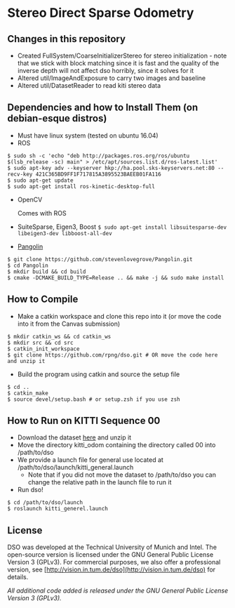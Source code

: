 # Stereo Direct Sparse Odometry


## Changes in this repository

* Created FullSystem/CoarseInitializerStereo for stereo initialization - note that we stick with block matching since it is fast and the quality of the inverse depth will not affect dso horribly, since it solves for it
* Altered util/ImageAndExposure to carry two images and baseline
* Altered util/DatasetReader to read kiti stereo data

## Dependencies and how to Install Them (on debian-esque distros)

* Must have linux system (tested on ubuntu 16.04)	
* ROS 
```
$ sudo sh -c 'echo "deb http://packages.ros.org/ros/ubuntu $(lsb_release -sc) main" > /etc/apt/sources.list.d/ros-latest.list'
$ sudo apt-key adv --keyserver hkp://ha.pool.sks-keyservers.net:80 --recv-key 421C365BD9FF1F717815A3895523BAEEB01FA116
$ sudo apt-get update
$ sudo apt-get install ros-kinetic-desktop-full	
```
* OpenCV

	Comes with ROS

* SuiteSparse, Eigen3, Boost
`$ sudo apt-get install libsuitesparse-dev libeigen3-dev libboost-all-dev`

* [Pangolin](https://github.com/stevenlovegrove/Pangolin)
```
$ git clone https://github.com/stevenlovegrove/Pangolin.git
$ cd Pangolin
$ mkdir build && cd build
$ cmake -DCMAKE_BUILD_TYPE=Release .. && make -j && sudo make install
```

## How to Compile

* Make a catkin workspace and clone this repo into it (or move the code into it from the Canvas submission)
```
$ mkdir catkin_ws && cd catkin_ws
$ mkdir src && cd src 
$ catkin_init_workspace
$ git clone https://github.com/rpng/dso.git # OR move the code here and unzip it
```
* Build the program using catkin and source the setup file
```
$ cd ..
$ catkin_make
$ source devel/setup.bash # or setup.zsh if you use zsh
```

## How to Run on KITTI Sequence 00 

* Download the dataset [here](https://drive.google.com/open?id=1u4aV863xfdwLZOhlHw1J0-hkjf5kUBMl) and unzip it
* Move the directory kitti_odom containing the directory called 00 into /path/to/dso 
* We provide a launch file for general use located at /path/to/dso/launch/kitti_general.launch
	* Note that if you did not move the dataset to /path/to/dso you can change the relative path in the launch file to run it
* Run dso!
```
$ cd /path/to/dso/launch
$ roslaunch kitti_generel.launch
```


## License
DSO was developed at the Technical University of Munich and Intel.
The open-source version is licensed under the GNU General Public License Version 3 (GPLv3).
For commercial purposes, we also offer a professional version, see
[http://vision.in.tum.de/dso](http://vision.in.tum.de/dso) for
details.

*All additional code added is released under the GNU General Public License Version 3 (GPLv3).*

